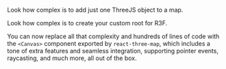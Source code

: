 Look how complex is to add just one ThreeJS object to a map.

Look how complex is to create your custom root for R3F.

You can now replace all that complexity and hundreds of lines of code with the `<Canvas>` component exported by `react-three-map`, which includes a tone of extra features and seamless integration, supporting pointer events, raycasting, and much more, all out of the box.
